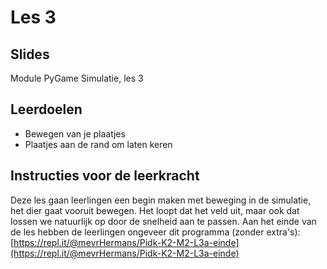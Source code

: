 # Les 3

## Slides

Module PyGame Simulatie, les 3

## Leerdoelen

* Bewegen van je plaatjes
* Plaatjes aan de rand om laten keren

## Instructies voor de leerkracht

Deze les gaan leerlingen een begin maken met beweging in de simulatie, het dier gaat vooruit bewegen. Het loopt dat het veld uit, maar ook dat lossen we natuurlijk op door de snelheid aan te passen. Aan het einde van de les hebben de leerlingen ongeveer dit programma \(zonder extra's\): [https://repl.it/@mevrHermans/Pidk-K2-M2-L3a-einde](https://repl.it/@mevrHermans/Pidk-K2-M2-L3a-einde)



